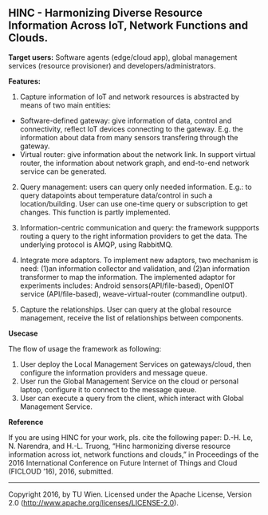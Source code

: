 ## HINC - Harmonizing Diverse Resource Information Across IoT, Network Functions and Clouds.

**Target users:**  Software agents (edge/cloud app), global management services (resource provisioner) and developers/administrators. 

**Features:**

1. Capture information of IoT and network resources is abstracted by means of two main entities:
  * Software-defined gateway: give information of data, control and connectivity, reflect IoT devices connecting to the gateway. E.g. the information about data from many sensors transfering through the gateway.
  * Virtual router: give information about the network link. In support virtual router, the information about network graph, and end-to-end network service can be generated.
  
2. Query management: users can query only needed information. E.g.: to query datapoints about temperature data/control in such a location/building. User can use one-time query or subscription to get changes. This function is partly implemented.

3. Information-centric communication and query: the framework suppports routing a query to the right information providers to get the data. The underlying protocol is AMQP, using RabbitMQ.

4. Integrate more adaptors. To implement new adaptors, two mechanism is need: (1)an information collector and validation, and (2)an information transformer to map the information. The implemented adaptor for experiments includes: Android sensors(API/file-based), OpenIOT service (API/file-based), weave-virtual-router (commandline output).

5. Capture the relationships. User can query at the global resource management, receive the list of relationships between components.

**Usecase**

The flow of usage the framework as following:
1. User deploy the Local Management Services on gateways/cloud, then configure the information providers and message queue.
2. User run the Global Management Service on the cloud or personal laptop, configure it to connect to the message queue.
4. User can execute a query from the client, which interact with Global Management Service.

**Reference**

If you are using HINC for your work, pls. cite the following paper: 
D.-H. Le, N. Narendra, and H.-L. Truong, “Hinc harmonizing diverse resource information across iot, network functions and clouds,” in Proceedings of the 2016 International Conference on Future Internet of Things and Cloud (FICLOUD ’16), 2016, submitted.

------------------------
Copyright 2016, by TU Wien.
Licensed under the Apache License, Version 2.0 (http://www.apache.org/licenses/LICENSE-2.0).



